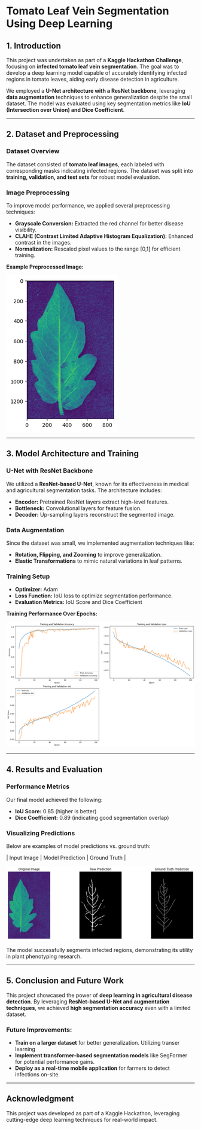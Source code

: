 # Tomato Leaf Vein Segmentation Using Deep Learning

## 1. Introduction

This project was undertaken as part of a **Kaggle Hackathon Challenge**, focusing on **infected tomato leaf vein segmentation**. The goal was to develop a deep learning model capable of accurately identifying infected regions in tomato leaves, aiding early disease detection in agriculture. 

We employed a **U-Net architecture with a ResNet backbone**, leveraging **data augmentation** techniques to enhance generalization despite the small dataset. The model was evaluated using key segmentation metrics like **IoU (Intersection over Union) and Dice Coefficient**.

---

## 2. Dataset and Preprocessing

### Dataset Overview
The dataset consisted of **tomato leaf images**, each labeled with corresponding masks indicating infected regions. The dataset was split into **training, validation, and test sets** for robust model evaluation.

### Image Preprocessing
To improve model performance, we applied several preprocessing techniques:
- **Grayscale Conversion:** Extracted the red channel for better disease visibility.
- **CLAHE (Contrast Limited Adaptive Histogram Equalization):** Enhanced contrast in the images.
- **Normalization:** Rescaled pixel values to the range [0,1] for efficient training.

**Example Preprocessed Image:**

![Preprocessed Tomato Leaf](Report_Images/Preprocessed_image.png)

---

## 3. Model Architecture and Training

### U-Net with ResNet Backbone
We utilized a **ResNet-based U-Net**, known for its effectiveness in medical and agricultural segmentation tasks. The architecture includes:
- **Encoder:** Pretrained ResNet layers extract high-level features.
- **Bottleneck:** Convolutional layers for feature fusion.
- **Decoder:** Up-sampling layers reconstruct the segmented image.

### Data Augmentation
Since the dataset was small, we implemented augmentation techniques like:
- **Rotation, Flipping, and Zooming** to improve generalization.
- **Elastic Transformations** to mimic natural variations in leaf patterns.

### Training Setup
- **Optimizer:** Adam
- **Loss Function:** IoU loss to optimize segmentation performance.
- **Evaluation Metrics:** IoU Score and Dice Coefficient

**Training Performance Over Epochs:**

![Training vs. Validation Accuracy](Report_Images/Evaluations.png)

---

## 4. Results and Evaluation

### Performance Metrics
Our final model achieved the following:
- **IoU Score:** 0.85 (higher is better)
- **Dice Coefficient:** 0.89 (indicating good segmentation overlap)

### Visualizing Predictions
Below are examples of model predictions vs. ground truth:

| Input Image | Model Prediction |  Ground Truth |

![Input](Report_Images/Visual_Evaluation.png) 

The model successfully segments infected regions, demonstrating its utility in plant phenotyping research.

---

## 5. Conclusion and Future Work

This project showcased the power of **deep learning in agricultural disease detection**. By leveraging **ResNet-based U-Net and augmentation techniques**, we achieved **high segmentation accuracy** even with a limited dataset.

### Future Improvements:
- **Train on a larger dataset** for better generalization. Utilizing transer learning
- **Implement transformer-based segmentation models** like SegFormer for potential performance gains.
- **Deploy as a real-time mobile application** for farmers to detect infections on-site.

---

## Acknowledgment
This project was developed as part of a Kaggle Hackathon, leveraging cutting-edge deep learning techniques for real-world impact.
